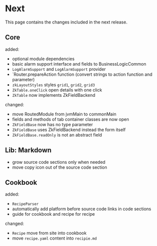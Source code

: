 # Next

This page contains the changes included in the next release.

## Core

added:

- optional module dependencies
- basic alarm support interface and fields to BusinessLogicCommon
- `LogAlarmSupport` and `LogAlarmSupport` provider  
- `Router.prepareAction function (convert strings to action function and parameter)
- `zkLayoutStyles` styles `grid1`, `grid2`, `grid3`
- `ZkTable.oneClick` open details with one click
- `ZkTable` now implements ZkFieldBackend

changed:

- move RoutedModule from jvmMain to commonMain
- fields and methods of tab container classes are now open
- `ZkFieldBase` now has no type parameter
- `ZkFieldBase` uses ZkFieldBackend instead the form itself  
- `ZkFieldBase.readOnly` is not an abstract field

## Lib: Markdown

- grow source code sections only when needed
- move copy icon out of the source code section


## Cookbook

added:

- `RecipeParser`
- automatically add platform before source code links in code sections
- guide for cookbook and recipe for recipe

changed:

- `Recipe` move from site into cookbook
- move `recipe.yaml` content into `recipie.md`


